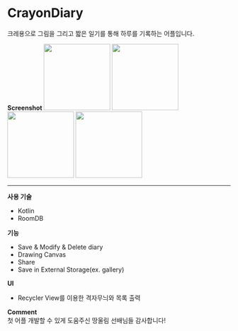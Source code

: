 # CrayonDiary
크레용으로 그림을 그리고 짧은 일기를 통해 하루를 기록하는 어플입니다.   



**Screenshot**
<img src ="https://user-images.githubusercontent.com/31344894/72886710-a4824b80-3d4d-11ea-9d86-33f0b5487ae8.png" width="150">
<img src ="https://user-images.githubusercontent.com/31344894/72886686-9a604d00-3d4d-11ea-8c06-52f449f0d7ff.PNG" width="150">
<img src ="https://user-images.githubusercontent.com/31344894/72886705-a1875b00-3d4d-11ea-8174-0bfd4f31c816.png" width="150">
<img src ="https://user-images.githubusercontent.com/31344894/72886697-9e8c6a80-3d4d-11ea-80a3-49d2d86fd483.PNG" width="150">

-----

**사용 기술**
- Kotlin
- RoomDB

**기능**
- Save & Modify & Delete diary
- Drawing Canvas
- Share
- Save in External Storage(ex. gallery)

**UI**
- Recycler View를 이용한 격자무늬와 목록 출력

**Comment**    
첫 어플 개발할 수 있게 도움주신 땅울림 선배님들 감사합니다!
